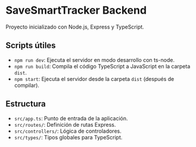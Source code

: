 # SaveSmartTracker Backend

Proyecto inicializado con Node.js, Express y TypeScript.

## Scripts útiles

- `npm run dev`: Ejecuta el servidor en modo desarrollo con ts-node.
- `npm run build`: Compila el código TypeScript a JavaScript en la carpeta `dist`.
- `npm start`: Ejecuta el servidor desde la carpeta `dist` (después de compilar).

## Estructura

- `src/app.ts`: Punto de entrada de la aplicación.
- `src/routes/`: Definición de rutas Express.
- `src/controllers/`: Lógica de controladores.
- `src/types/`: Tipos globales para TypeScript.
